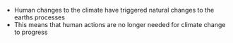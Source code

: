 - Human changes to the climate have triggered natural changes to the earths processes 
- This means that human actions are no longer needed for climate change to progress